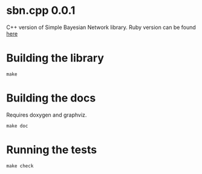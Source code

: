# sbn.cpp 0.0.1

C++ version of Simple Bayesian Network library. Ruby version can be found
[here](https://github.com/cayblood/sbn)

# Building the library

```
make
```

# Building the docs

Requires doxygen and graphviz.

```
make doc
```

# Running the tests

```
make check
```
